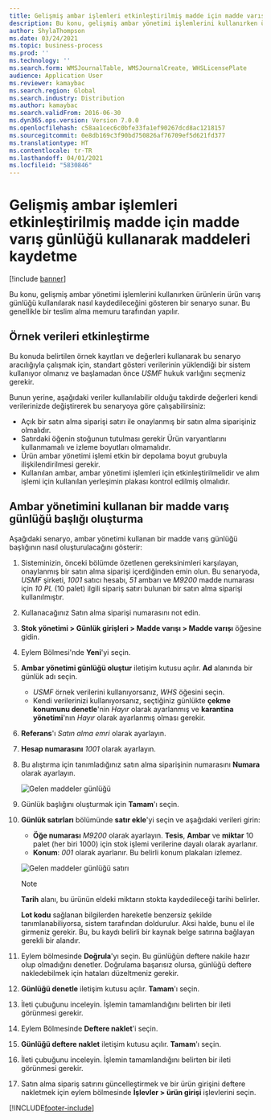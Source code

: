 ```yaml
---
title: Gelişmiş ambar işlemleri etkinleştirilmiş madde için madde varış günlüğü kullanarak maddeleri kaydetme
description: Bu konu, gelişmiş ambar yönetimi işlemlerini kullanırken ürünlerin ürün varış günlüğü kullanılarak nasıl kaydedileceğini gösteren bir senaryo sunar.
author: ShylaThompson
ms.date: 03/24/2021
ms.topic: business-process
ms.prod: ''
ms.technology: ''
ms.search.form: WMSJournalTable, WMSJournalCreate, WHSLicensePlate
audience: Application User
ms.reviewer: kamaybac
ms.search.region: Global
ms.search.industry: Distribution
ms.author: kamaybac
ms.search.validFrom: 2016-06-30
ms.dyn365.ops.version: Version 7.0.0
ms.openlocfilehash: c58aa1cec6c0bfe33fa1ef90267dcd8ac1218157
ms.sourcegitcommit: 0e8db169c3f90bd750826af76709ef5d621fd377
ms.translationtype: HT
ms.contentlocale: tr-TR
ms.lasthandoff: 04/01/2021
ms.locfileid: "5830846"
---
```

# <a name="register-items-for-an-advanced-warehousing-enabled-item-using-an-item-arrival-journal"></a>Gelişmiş ambar işlemleri etkinleştirilmiş madde için madde varış günlüğü kullanarak maddeleri kaydetme

[!include [banner](../../includes/banner.md)]

Bu konu, gelişmiş ambar yönetimi işlemlerini kullanırken ürünlerin ürün varış günlüğü kullanılarak nasıl kaydedileceğini gösteren bir senaryo sunar. Bu genellikle bir teslim alma memuru tarafından yapılır.

## <a name="enable-sample-data"></a>Örnek verileri etkinleştirme

Bu konuda belirtilen örnek kayıtları ve değerleri kullanarak bu senaryo aracılığıyla çalışmak için, standart gösteri verilerinin yüklendiği bir sistem kullanıyor olmanız ve başlamadan önce *USMF* hukuk varlığını seçmeniz gerekir.

Bunun yerine, aşağıdaki veriler kullanılabilir olduğu takdirde değerleri kendi verilerinizde değiştirerek bu senaryoya göre çalışabilirsiniz:

- Açık bir satın alma siparişi satırı ile onaylanmış bir satın alma siparişiniz olmalıdır.
- Satırdaki öğenin stoğunun tutulması gerekir Ürün varyantlarını kullanmamalı ve izleme boyutları olmamalıdır.
- Ürün ambar yönetimi işlemi etkin bir depolama boyut grubuyla ilişkilendirilmesi gerekir.
- Kullanılan ambar, ambar yönetimi işlemleri için etkinleştirilmelidir ve alım işlemi için kullanılan yerleşimin plakası kontrol edilmiş olmalıdır.

## <a name="create-an-item-arrival-journal-header-that-uses-warehouse-management"></a>Ambar yönetimini kullanan bir madde varış günlüğü başlığı oluşturma

Aşağıdaki senaryo, ambar yönetimi kullanan bir madde varış günlüğü başlığının nasıl oluşturulacağını gösterir:

1. Sisteminizin, önceki bölümde özetlenen gereksinimleri karşılayan, onaylanmış bir satın alma siparişi içerdiğinden emin olun. Bu senaryoda, *USMF* şirketi, *1001* satıcı hesabı, *51* ambarı ve *M9200* madde numarası için *10 PL* (10 palet) ilgili sipariş satırı bulunan bir satın alma siparişi kullanılmıştır.
1. Kullanacağınız Satın alma siparişi numarasını not edin.
1. **Stok yönetimi \> Günlük girişleri \> Madde varışı \> Madde varışı** öğesine gidin.
1. Eylem Bölmesi'nde **Yeni**'yi seçin.
1. **Ambar yönetimi günlüğü oluştur** iletişim kutusu açılır. **Ad** alanında bir günlük adı seçin.
    - *USMF* örnek verilerini kullanıyorsanız, *WHS* öğesini seçin.
    - Kendi verilerinizi kullanıyorsanız, seçtiğiniz günlükte **çekme konumunu denetle**'nin *Hayır* olarak ayarlanmış ve **karantina yönetimi**'nın *Hayır* olarak ayarlanmış olması gerekir.
1. **Referans**'ı *Satın alma emri* olarak ayarlayın.
1. **Hesap numarasını** *1001* olarak ayarlayın.
1. Bu alıştırma için tanımladığınız satın alma siparişinin numarasını **Numara** olarak ayarlayın.

    ![Gelen maddeler günlüğü](../media/item-arrival-journal-header.png "Gelen maddeler günlüğü")

1. Günlük başlığını oluşturmak için **Tamam**'ı seçin.
1. **Günlük satırları** bölümünde **satır ekle**'yi seçin ve aşağıdaki verileri girin:
    - **Öğe numarası** *M9200* olarak ayarlayın. **Tesis**, **Ambar** ve **miktar** 10 palet (her biri 1000) için stok işlemi verilerine dayalı olarak ayarlanır.
    - **Konum**: *001* olarak ayarlanır. Bu belirli konum plakaları izlemez.

    ![Gelen maddeler günlüğü satırı](../media/item-arrival-journal-line.png "Gelen maddeler günlüğü satırı")

    > [!NOTE]
    > **Tarih** alanı, bu ürünün eldeki miktarın stokta kaydedileceği tarihi belirler.  
    >
    > **Lot kodu** sağlanan bilgilerden hareketle benzersiz şekilde tanımlanabiliyorsa, sistem tarafından doldurulur. Aksi halde, bunu el ile girmeniz gerekir. Bu, bu kaydı belirli bir kaynak belge satırına bağlayan gerekli bir alandır.  

1. Eylem bölmesinde **Doğrula**'yı seçin. Bu günlüğün deftere nakile hazır olup olmadığını denetler. Doğrulama başarısız olursa, günlüğü deftere nakledebilmek için hataları düzeltmeniz gerekir.  
1. **Günlüğü denetle** iletişim kutusu açılır. **Tamam**'ı seçin.
1. İleti çubuğunu inceleyin. İşlemin tamamlandığını belirten bir ileti görünmesi gerekir.  
1. Eylem Bölmesinde **Deftere naklet**'i seçin.
1. **Günlüğü deftere naklet** iletişim kutusu açılır. **Tamam**'ı seçin.
1. İleti çubuğunu inceleyin. İşlemin tamamlandığını belirten bir ileti görünmesi gerekir.
1. Satın alma sipariş satırını güncelleştirmek ve bir ürün girişini deftere nakletmek için eylem bölmesinde **İşlevler > ürün girişi** işlevlerini seçin.


[!INCLUDE[footer-include](../../../includes/footer-banner.md)]
